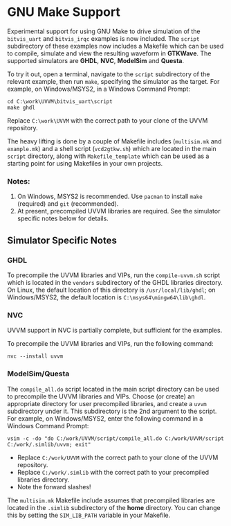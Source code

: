 # GNU Make Support
Experimental support for using GNU Make to drive simulation of the `bitvis_uart` and `bitvis_irqc` examples is now included. The `script` subdirectory of these examples now includes a Makefile which can be used to compile, simulate and view the resulting waveform in **GTKWave**. The supported simulators are **GHDL**, **NVC**, **ModelSim** and **Questa**.

To try it out, open a terminal, navigate to the `script` subdirectory of the relevant example, then run `make`, specifying the simulator as the target. For example, on Windows/MSYS2, in a Windows Command Prompt:

    cd C:\work\UVVM\bitvis_uart\script
    make ghdl

Replace `C:\work\UVVM` with the correct path to your clone of the UVVM repository.

The heavy lifting is done by a couple of Makefile includes (`multisim.mk` and `example.mk`) and a shell script (`vcd2gtkw.sh`) which are located in the main `script` directory, along with `Makefile_template` which can be used as a starting point for using Makefiles in your own projects.

### Notes:
1. On Windows, MSYS2 is recommended. Use `pacman` to install `make` (required) and `git` (recommended).
2. At present, precompiled UVVM libraries are required. See the simulator specific notes below for details.

## Simulator Specific Notes

### GHDL
To precompile the UVVM libraries and VIPs, run the `compile-uvvm.sh` script which is located in the `vendors` subdirectory of the GHDL libraries directory. On Linux, the default location of this directory is `/usr/local/lib/ghdl`; on Windows/MSYS2, the default location is `C:\msys64\mingw64\lib\ghdl`.

### NVC
UVVM support in NVC is partially complete, but sufficient for the examples.

To precompile the UVVM libraries and VIPs, run the following command:

    nvc --install uvvm

### ModelSim/Questa
The `compile_all.do` script located in the main script directory can be used to precompile the UVVM libraries and VIPs. Choose (or create) an appropriate directory for user precompiled libraries, and create a `uvvm` subdirectory under it. This subdirectory is the 2nd argument to the script. For example, on Windows/MSYS2, enter the following command in a Windows Command Prompt:

    vsim -c -do "do C:/work/UVVM/script/compile_all.do C:/work/UVVM/script C:/work/.simlib/uvvm; exit"

* Replace `C:/work/UVVM` with the correct path to your clone of the UVVM repository.
* Replace `C:/work/.simlib` with the correct path to your precompiled libraries directory.
* Note the forward slashes!

The `multisim.mk` Makefile include assumes that precompiled libraries are located in the `.simlib` subdirectory of the **home** directory. You can change this by setting the `SIM_LIB_PATH` variable in your Makefile.